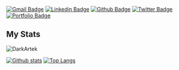 [![Gmail Badge](https://img.shields.io/badge/-luca@ahdcreative.com-c14438?style=flat&logo=Gmail&logoColor=white&link=mailto:luca@ahdcreative.com)](mailto:luca@ahdcreative.com) 
[![Linkedin Badge](https://img.shields.io/badge/-lucaforzutti-0072b1?style=flat&logo=Linkedin&logoColor=white&link=https://www.linkedin.com/in/luca-forzutti/)](https://www.linkedin.com/in/lucaforzutti/) [![Github Badge](https://img.shields.io/badge/-DarkArtek-grey?style=flat&logo=github&logoColor=white&link=https://github.com/DarkArtek/)](https://www.github.com/DarkArtek/) [![Twitter Badge](https://img.shields.io/badge/-ffxivita_hanna-00acee?style=flat&logo=twitter&logoColor=white&link=https://twitter.com/ffxivita_hanna/)](https://www.twitter.com/ffxivita_hanna/) [![Portfolio Badge](https://img.shields.io/badge/portfolio-web-blue?style=flat&link=https://ahd-creative.com/portfolio/)](https://ahd-creative.com/portfolio/) 
## My Stats
<p align=left> <img src=https://komarev.com/ghpvc/?username=DarkArtek alt=DarkArtek /> </p>

[![Github stats](https://github-readme-stats.vercel.app/api?username=DarkArtek&show_icons=true&include_all_commits=true)](https://github.com/DarkArtek/github-readme-stats)
[![Top Langs](https://github-readme-stats.vercel.app/api/top-langs/?username=DarkArtek&layout=compact)](https://github.com/DarkArtek/github-readme-stats)
